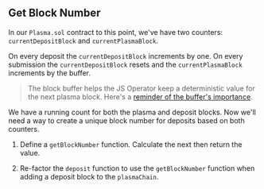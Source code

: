 ## Get Block Number

In our `Plasma.sol` contract to this point, we've have two counters: `currentDepositBlock` and `currentPlasmaBlock`. 

On every deposit the `currentDepositBlock` increments by one. On every submission the `currentDepositBlock` resets and the `currentPlasmaBlock` increments by the buffer. 

> The block buffer helps the JS Operator keep a deterministic value for the next plasma block. Here's a [reminder of the buffer's importance](?tab=details&scroll=Block%20Buffer).

We have a running count for both the plasma and deposit blocks. Now we'll need a way to create a unique block number for deposits based on both counters. 

1. Define a `getBlockNumber` function. Calculate the next  then return the value. 

2. Re-factor the `deposit` function to use the `getBlockNumber` function when adding a deposit block to the `plasmaChain`.